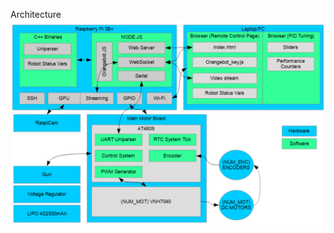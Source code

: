 Architecture  
![OrangeBot Architecture](https://raw.githubusercontent.com/OrsoEric/OrangeHat/main/Architecture/2021-06-26%20OrangeBot%20Architecture.PNG)
